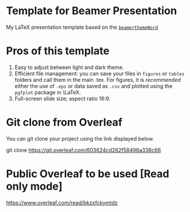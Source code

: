 # Template for Beamer Presentation
My LaTeX presentation template based on the [`beamerthemeNord`](https://github.com/junwei-wang/beamerthemeNord)

# Pros of this template
1. Easy to adjust between light and dark theme.
2. Efficient file management: you can save your files in `figures` or `tables` folders and call them in the main .tex. For figures, it is *recommended* either the use of `.eps` or data saved as `.csv` and plotted using the `pgfplot` package in \LaTeX.
3. Full-screen slide size; aspect ratio 16:9. 

# Git clone from Overleaf
You can git clone your project using the link displayed below.

git clone https://git.overleaf.com/603624cd262f58496a338c66

# Public Overleaf to be used [Read only mode]
<i class="ai ai-overleaf ai-3x"></i> https://www.overleaf.com/read/bkzxfckymtdz

